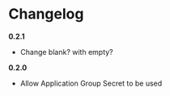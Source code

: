 # Changelog

**0.2.1**

- Change blank? with empty?

**0.2.0**

- Allow Application Group Secret to be used
